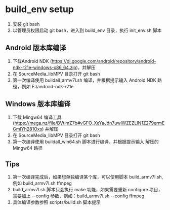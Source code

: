 # build_env setup
1. 安装 git bash
2. 以管理员权限启动 git bash，进入到 build_env 目录，执行 init_env.sh 脚本
## Android 版本库编译
1. 下载Android NDK (<https://dl.google.com/android/repository/android-ndk-r21e-windows-x86_64.zip>)，并解压
2. 在 SourceMedia_libMPV 目录打开 git bash
3. 第一次编译使用 buildall_armv7l.sh 编译，并根据提示输入 Android NDK 路径，例如 E:\android-ndk-r21e

## Windows 版本库编译
1. 下载 Mingw64 编译工具 (<https://mega.nz/file/BVtimZ7b#vGFO_XeYaJdn7uwlWZEZLlN1Z279ermEGmlYh281Oxs>) 并解压
2. 在 SourceMedia_libMPV 目录打开 git bash
3. 第一次编译使用 buildall_win64.sh 脚本进行编译，并根据提示输入 解压的 Mingw64 路径

## Tips
1. 第一次编译完成后，如果想单独编译某个库，可以使用脚本 build_armv7l.sh, 例如 build_armv7l.sh ffmpeg
2. build_armv7l.sh 脚本只会执行 make 功能，如果需要重新 configure 项目，需要加上 --config 参数，例如：build_armv7l.sh --config ffmpeg
3. 具体编译参数参照 scripts/build.sh 脚本提示
